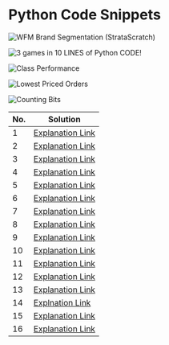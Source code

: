 # Python Code Snippets

![WFM Brand Segmentation (StrataScratch)](https://user-images.githubusercontent.com/103982094/217007430-92450f8f-4508-4518-947c-6bb27112fb52.png)


![3 games in 10 LINES of Python CODE!](https://user-images.githubusercontent.com/103982094/216402000-7b721a39-d379-48bf-801e-e3b587c585c4.png)

![Class Performance](https://user-images.githubusercontent.com/103982094/212527053-4cdcfdfa-cb7a-4e6f-988a-c448e0efb652.png)

![Lowest Priced Orders](https://user-images.githubusercontent.com/103982094/212527081-52b40fc0-cafe-4e44-9c47-308729e142d4.png)

![Counting Bits](https://user-images.githubusercontent.com/103982094/213252777-7258c41f-2032-4c02-b4e2-8a2e40116dbe.png)

|No.| Solution |
|-|-|
|1| [Explanation Link](https://www.linkedin.com/posts/sachintukumar_python-pythonprogramming-60daysofcodechallenge-activity-7018192404918759424-T8OG?utm_source=share&utm_medium=member_desktop)
|2| [Explanation Link](https://www.linkedin.com/posts/sachintukumar_python-pythonprogramming-60daysofcodechallenge-activity-7018932028821680129-clSg?utm_source=share&utm_medium=member_desktop)
|3| [Explanation Link](https://www.linkedin.com/posts/sachintukumar_github-sachinkumar1609python-projects-activity-7019660479031586816-clDc?utm_source=share&utm_medium=member_desktop)
|4| [Explanation Link](https://www.linkedin.com/posts/sachintukumar_python-pythonprogramming-60daysofcodechallenge-activity-7021460584751587328-mGLO?utm_source=share&utm_medium=member_desktop)
|5| [Explanation Link](https://www.linkedin.com/posts/sachintukumar_python-pythonprogramming-60daysofcodechallenge-activity-7022274948282892289-EBWu?utm_source=share&utm_medium=member_desktop)
|6| [Explanation Link](https://www.linkedin.com/posts/sachintukumar_python-pythonprogramming-60daysofcodechallenge-activity-7024005063635283969-1q4s?utm_source=share&utm_medium=member_desktop)
|7| [Explanation Link](https://www.linkedin.com/posts/sachintukumar_github-sachinkumar1609python-projects-activity-7024399081229692928-TZAW?utm_source=share&utm_medium=member_desktop)
|8| [Explanation Link](https://www.linkedin.com/posts/sachintukumar_algorithmic-trading-using-python-activity-7024730304787398656-fyda?utm_source=share&utm_medium=member_desktop)
|9| [Explanation Link](https://www.linkedin.com/posts/sachintukumar_python-python-pythonprogramming-activity-7026900722973577216-Sf5P?utm_source=share&utm_medium=member_desktop)
|10| [Explanation Link](https://www.linkedin.com/posts/sachintukumar_top-7-most-common-errors-in-python-activity-7027337770184368128-hUUz?utm_source=share&utm_medium=member_desktop)
|11| [Explanation Link](https://www.linkedin.com/posts/sachintukumar_python-customers-pythonprogramming-activity-7028363647571628032-4ywa?utm_source=share&utm_medium=member_desktop)
|12| [Explanation Link](https://www.linkedin.com/posts/sachintukumar_python-glob-module-javatpoint-activity-7029121487676542976-8OLz?utm_source=share&utm_medium=member_desktop)
|13| [Explanation Link](https://www.linkedin.com/posts/sachintukumar_python-github-pythonprogramming-activity-7033802405439750144-iGpL?utm_source=share&utm_medium=member_desktop)
|14| [Explnation Link](https://www.linkedin.com/posts/sachintukumar_python-github-coder-activity-7034150113782444032-o5wk?utm_source=share&utm_medium=member_desktop)
|15| [Explanation Link](https://www.linkedin.com/posts/sachintukumar_python-program-activity-7034514706803351553-NotF?utm_source=share&utm_medium=member_desktop)
|16| [Explanation Link](https://www.linkedin.com/posts/sachintukumar_qr-code-activity-7034876587288182784-pEIi?utm_source=share&utm_medium=member_desktop)

